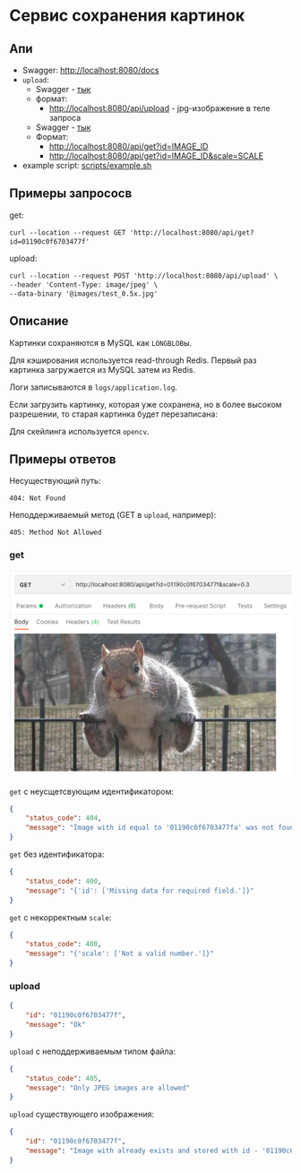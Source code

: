 # Сервис сохранения картинок 

## Апи
* Swagger: [http://localhost:8080/docs](http://localhost:8080/docs)
* `upload`:
   * Swagger - [тык](http://localhost:8080/docs#/uploader/post_api_upload)
   * формат:
     * [http://localhost:8080/api/upload](http://localhost:8080/api/upload) - jpg-изображение в теле запроса
   * Swagger - [тык](http://localhost:8080/docs#/getter/get_api_get)
   * Формат:
     * [http://localhost:8080/api/get?id=IMAGE_ID](http://localhost:8080/api/get?id=IMAGE_ID)
     * [http://localhost:8080/api/get?id=IMAGE_ID&scale=SCALE](http://localhost:8080/api/get?id=IMAGE_ID&scale=SCALE)
* example script: [scripts/example.sh](scripts/example.sh)

## Примеры запрососв
get:
```shell
curl --location --request GET 'http://localhost:8080/api/get?id=01190c0f6703477f'
```

upload:
```shell
curl --location --request POST 'http://localhost:8080/api/upload' \
--header 'Content-Type: image/jpeg' \
--data-binary '@images/test_0.5x.jpg'
```

## Описание
Картинки сохраняются в MySQL как `LONGBLOB`ы.

Для кэширования используется read-through Redis. Первый раз картинка загружается из MySQL затем из Redis.

Логи записываются в `logs/application.log`.

Если загрузить картинку, которая уже сохранена, но в более высоком разрешении, то старая картинка будет перезаписана:

Для скейлинга используется `opencv`.

## Примеры ответов
Несуществующий путь:
```shell
404: Not Found
```

Неподдерживаемый метод (GET в `upload`, например):
```shell
405: Method Not Allowed
```

### get
![img.png](images/result.png)

`get` с неусщетсвующим идентификатором:
```json
{
    "status_code": 404,
    "message": "Image with id equal to '01190c0f6703477fa' was not found"
}
```

`get` без идентификатора:
```json
{
    "status_code": 400,
    "message": "{'id': ['Missing data for required field.']}"
}
```

`get` с некорректным `scale`:
```json
{
    "status_code": 400,
    "message": "{'scale': ['Not a valid number.']}"
}
```

### upload

```json
{
    "id": "01190c0f6703477f",
    "message": "Ok"
}
```

`upload` с неподдерживаемым типом файла:
```json
{
    "status_code": 405,
    "message": "Only JPEG images are allowed"
}
```

`upload` существующего изображения:
```json
{
    "id": "01190c0f6703477f",
    "message": "Image with already exists and stored with id - '01190c0f6703477f'"
}
```